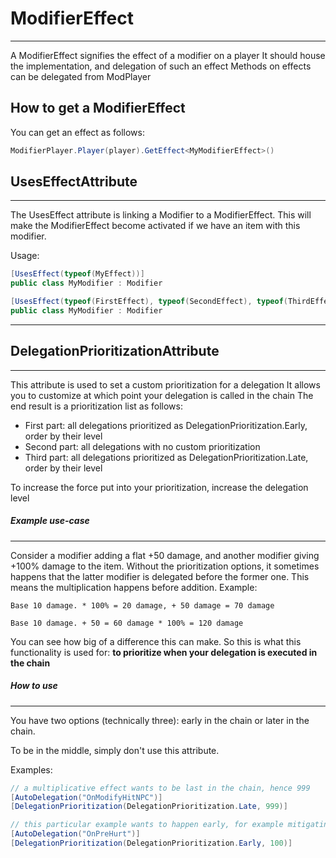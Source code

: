 ModifierEffect
===
___
A ModifierEffect signifies the effect of a modifier on a player
It should house the implementation, and delegation of such an effect
Methods on effects can be delegated from ModPlayer

## How to get a ModifierEffect
You can get an effect as follows:
```csharp
ModifierPlayer.Player(player).GetEffect<MyModifierEffect>()
```

## UsesEffectAttribute
____
The UsesEffect attribute is linking a Modifier to a ModifierEffect.
This will make the ModifierEffect become activated if we have an item with this modifier.

Usage:

```csharp
[UsesEffect(typeof(MyEffect))]
public class MyModifier : Modifier
```

```csharp
[UsesEffect(typeof(FirstEffect), typeof(SecondEffect), typeof(ThirdEffect)]
public class MyModifier : Modifier
```
____

## DelegationPrioritizationAttribute
____
This attribute is used to set a custom prioritization for a delegation
It allows you to customize at which point your delegation is called in the chain
The end result is a prioritization list as follows:

* First part: all delegations prioritized as DelegationPrioritization.Early, order by their level
* Second part: all delegations with no custom prioritization
* Third part: all delegations prioritized as DelegationPrioritization.Late, order by their level

To increase the force put into your prioritization, increase the delegation level

##### Example use-case
____
Consider a modifier adding a flat +50 damage, and another modifier giving +100% damage to the item.
Without the prioritization options, it sometimes happens that the latter modifier is delegated before the former one. This means the multiplication happens before addition. Example:

`Base 10 damage. * 100% = 20 damage, + 50 damage = 70 damage`

`Base 10 damage. + 50 = 60 damage * 100% = 120 damage`

You can see how big of a difference this can make. So this is what this functionality is used for: **to prioritize when your delegation is executed in the chain**

##### How to use
____
You have two options (technically three): early in the chain or later in the chain.

To be in the middle, simply don't use this attribute.

Examples:
```csharp
// a multiplicative effect wants to be last in the chain, hence 999
[AutoDelegation("OnModifyHitNPC")]
[DelegationPrioritization(DelegationPrioritization.Late, 999)]
```

```csharp
// this particular example wants to happen early, for example mitigating damage entirely
[AutoDelegation("OnPreHurt")]
[DelegationPrioritization(DelegationPrioritization.Early, 100)]
```